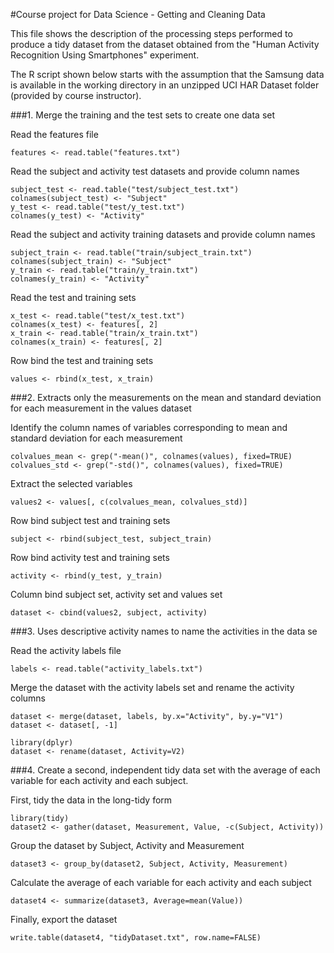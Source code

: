 #Course project for Data Science - Getting and Cleaning Data
 
This file shows the description of the processing steps performed to produce a tidy dataset from the dataset obtained from the "Human Activity Recognition Using Smartphones" experiment.

The R script shown below starts with the assumption that the Samsung data is available in the working directory in an unzipped UCI HAR Dataset folder (provided by course instructor).


###1. Merge the training and the test sets to create one data set

Read the features file
```{r}
features <- read.table("features.txt")
```

Read the subject and activity test datasets and provide column names
```{r}
subject_test <- read.table("test/subject_test.txt")
colnames(subject_test) <- "Subject"
y_test <- read.table("test/y_test.txt")
colnames(y_test) <- "Activity"
```

Read the subject and activity training datasets and provide column names
```{r}
subject_train <- read.table("train/subject_train.txt")
colnames(subject_train) <- "Subject"
y_train <- read.table("train/y_train.txt")
colnames(y_train) <- "Activity"
```

Read the test and training sets
```{r}
x_test <- read.table("test/x_test.txt")
colnames(x_test) <- features[, 2]
x_train <- read.table("train/x_train.txt")
colnames(x_train) <- features[, 2]
```

Row bind the test and training sets
```{r}
values <- rbind(x_test, x_train)
```

###2. Extracts only the measurements on the mean and standard deviation for each measurement in the values dataset

Identify the column names of variables corresponding to mean and standard deviation for each measurement

```{r}
colvalues_mean <- grep("-mean()", colnames(values), fixed=TRUE)
colvalues_std <- grep("-std()", colnames(values), fixed=TRUE)
```

Extract the selected variables
```{r}
values2 <- values[, c(colvalues_mean, colvalues_std)]
```

Row bind subject test and training sets
```{r}
subject <- rbind(subject_test, subject_train)
```

Row bind activity test and training sets
```{r}
activity <- rbind(y_test, y_train)
```

Column bind subject set, activity set and values set
```{r}
dataset <- cbind(values2, subject, activity)
```

###3. Uses descriptive activity names to name the activities in the data se

Read the activity labels file
```{r}
labels <- read.table("activity_labels.txt")
```

Merge the dataset with the activity labels set and rename the activity columns
```{r}
dataset <- merge(dataset, labels, by.x="Activity", by.y="V1")
dataset <- dataset[, -1]

library(dplyr)
dataset <- rename(dataset, Activity=V2)
```

###4. Create a second, independent tidy data set with the average of each variable for each activity and each subject.

First, tidy the data in the long-tidy form
```{r}
library(tidy)
dataset2 <- gather(dataset, Measurement, Value, -c(Subject, Activity))
```

Group the dataset by Subject, Activity and Measurement 
```{r}
dataset3 <- group_by(dataset2, Subject, Activity, Measurement)
```

Calculate the average of each variable for each activity and each subject
```{r}
dataset4 <- summarize(dataset3, Average=mean(Value))
```

Finally, export the dataset
```{r}
write.table(dataset4, "tidyDataset.txt", row.name=FALSE)
```

